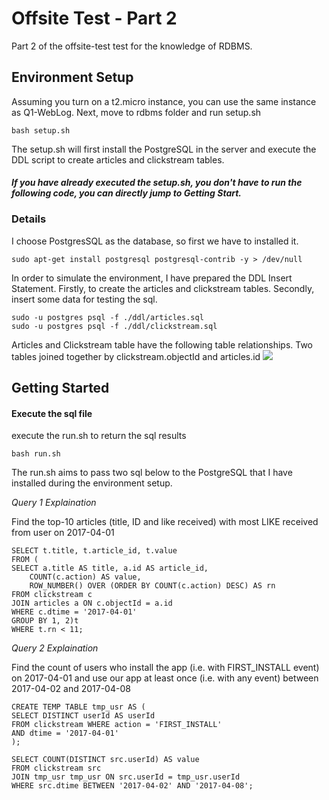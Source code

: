 # Offsite Test - Part 2
Part 2 of the offsite-test test for the knowledge of RDBMS. 

## Environment Setup
Assuming you turn on a t2.micro instance, you can use the same instance as Q1-WebLog. Next, move to rdbms folder and run setup.sh

    bash setup.sh 
    
The setup.sh will first install the PostgreSQL in the server and execute the DDL script to create articles and clickstream tables.
#### *If you have already executed the setup.sh, you don't have to run the following code, you can directly jump to _Getting Start_.*

### Details
I choose PostgresSQL as the database, so first we have to installed it.

    sudo apt-get install postgresql postgresql-contrib -y > /dev/null

In order to simulate the environment, I have prepared the DDL Insert Statement. Firstly, to create the articles and clickstream tables. Secondly, insert some data for testing the sql. 

    sudo -u postgres psql -f ./ddl/articles.sql
    sudo -u postgres psql -f ./ddl/clickstream.sql

Articles and Clickstream table have the following table relationships. Two tables joined together by clickstream.objectId and articles.id
<img src="https://i.imgur.com/0xIOKaK.png"> 

## Getting Started
#### Execute the sql file
execute the run.sh to return the sql results

    bash run.sh

The run.sh aims to pass two sql below to the PostgreSQL that I have installed during the environment setup.

_Query 1 Explaination_

Find the top-10 articles (title, ID and like received) with most LIKE received from user on 2017-04-01

    SELECT t.title, t.article_id, t.value
    FROM (
    SELECT a.title AS title, a.id AS article_id, 
        COUNT(c.action) AS value,
        ROW_NUMBER() OVER (ORDER BY COUNT(c.action) DESC) AS rn
    FROM clickstream c 
    JOIN articles a ON c.objectId = a.id
    WHERE c.dtime = '2017-04-01'
    GROUP BY 1, 2)t 
    WHERE t.rn < 11;
    
_Query 2 Explaination_

Find the count of users who install the app (i.e. with FIRST_INSTALL event) on
2017-04-01 and use our app at least once (i.e. with any event) between 2017-04-02 and 2017-04-08

    CREATE TEMP TABLE tmp_usr AS (
    SELECT DISTINCT userId AS userId
    FROM clickstream WHERE action = 'FIRST_INSTALL'
    AND dtime = '2017-04-01'
    );
    
    SELECT COUNT(DISTINCT src.userId) AS value
    FROM clickstream src
    JOIN tmp_usr tmp_usr ON src.userId = tmp_usr.userId
    WHERE src.dtime BETWEEN '2017-04-02' AND '2017-04-08';

